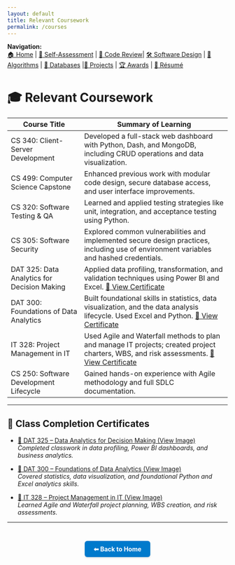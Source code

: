 ```yaml
---
layout: default
title: Relevant Coursework
permalink: /courses
---
```


**Navigation:**  
[🏠 Home](index.md) | [📝 Self-Assessment](self-assessment.md) | [🎥 Code Review](code-review.md)| [🛠️ Software Design](artifact-software.md) | [🧠 Algorithms](artifact-algorithms.md) | [💾 Databases](artifact-databases.md) |[📂 Projects](projects.md)  | [🏆 Awards](awards.md) | [📄 Résumé](resume.md)
# 🎓 Relevant Coursework

| Course Title                                | Summary of Learning                                                                                     |
|--------------------------------------------|---------------------------------------------------------------------------------------------------------|
| CS 340: Client-Server Development           | Developed a full-stack web dashboard with Python, Dash, and MongoDB, including CRUD operations and data visualization. |
| CS 499: Computer Science Capstone           | Enhanced previous work with modular code design, secure database access, and user interface improvements. |
| CS 320: Software Testing & QA               | Learned and applied testing strategies like unit, integration, and acceptance testing using Python.     |
| CS 305: Software Security                   | Explored common vulnerabilities and implemented secure design practices, including use of environment variables and hashed credentials. |
| DAT 325: Data Analytics for Decision Making | Applied data profiling, transformation, and validation techniques using Power BI and Excel. [📸 View Certificate](/assets/DAT325certificate.png) |
| DAT 300: Foundations of Data Analytics      | Built foundational skills in statistics, data visualization, and the data analysis lifecycle. Used Excel and Python. [📸 View Certificate](/assets/DAT300certificate.png) |
| IT 328: Project Management in IT            | Used Agile and Waterfall methods to plan and manage IT projects; created project charters, WBS, and risk assessments. [📸 View Certificate](/assets/IT328certificate.png) |
| CS 250: Software Development Lifecycle      | Gained hands-on experience with Agile methodology and full SDLC documentation. |

---
## 📘 Class Completion Certificates

- [📸 DAT 325 – Data Analytics for Decision Making (View Image)](/assets/DAT325certificate.png)  
  *Completed classwork in data profiling, Power BI dashboards, and business analytics.*

- [📸 DAT 300 – Foundations of Data Analytics (View Image)](/assets/DAT300certificate.png)  
  *Covered statistics, data visualization, and foundational Python and Excel analytics skills.*

- [📸 IT 328 – Project Management in IT (View Image)](/assets/IT328certificate.png)  
  *Learned Agile and Waterfall project planning, WBS creation, and risk assessments.*

---

<div style="text-align: center; margin-top: 3em;">
  <a href="index.md" style="
    display: inline-block;
    padding: 10px 20px;
    background-color: #007acc;
    color: white;
    border-radius: 6px;
    text-decoration: none;
    font-weight: bold;
    box-shadow: 0 2px 4px rgba(0,0,0,0.1);
  ">⬅ Back to Home</a>
</div>
